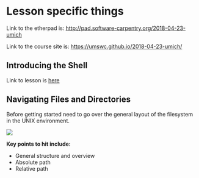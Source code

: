 # Lesson specific things

Link to the etherpad is: http://pad.software-carpentry.org/2018-04-23-umich

Link to the course site is: https://umswc.github.io/2018-04-23-umich/

## Introducing the Shell

Link to lesson is [here](http://swcarpentry.github.io/shell-novice/01-intro/)



## Navigating Files and Directories

Before getting started need to go over the general layout of the filesystem in the UNIX environment.

![](http://swcarpentry.github.io/shell-novice/fig/standard-filesystem-hierarchy.svg)

**Key points to hit include:**

* General structure and overview
* Absolute path
* Relative path
